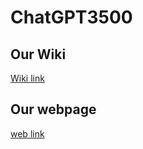 # ChatGPT3500

## Our Wiki<br>
[Wiki link](https://github.com/UQdeco3500/ChatGPT3500/wiki "ChatGPT3500 wiki link")

## Our webpage<br>
[web link](https://github.com/UQdeco3500/ChatGPT3500/wiki/Prototype)

